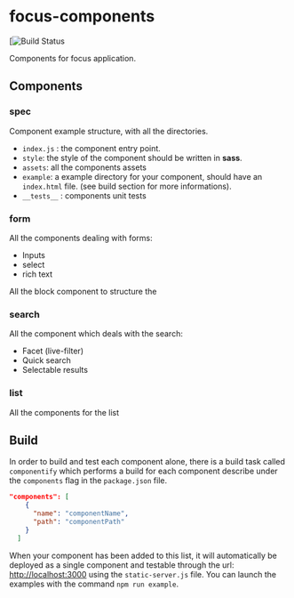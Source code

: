 focus-components
========================

[![Build Status](https://travis-ci.org/KleeGroup/focus-components.svg)

Components for focus application.

## Components

### spec

Component example structure, with all the directories.
- `index.js` : the component entry point.
- `style`: the style of the component should be written in **sass**.
- `assets`: all the components assets
- `example`: a example directory for your component, should have an `index.html` file. (see build section for more informations).
- `__tests__` : components unit tests

### form

All the components dealing with forms:
- Inputs
- select
- rich text

All  the block component to structure the

### search

All the component which deals with the search:
- Facet (live-filter)
- Quick search
- Selectable results

### list

All the components for the list


## Build

In order to build and test each component alone, there is a build task called `componentify` which performs a build for each component describe under the `components` flag in the `package.json` file.

```json
"components": [
    {
      "name": "componentName",
      "path": "componentPath"
    }
  ]
```

When your component has been added to this list, it will automatically be deployed as a single component and testable through the url: [http://localhost:3000](http://localhost:3000) using the `static-server.js` file. You can launch the examples with the command `npm run example`.
